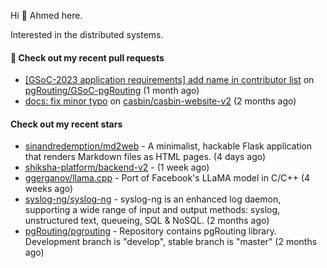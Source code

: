 Hi 👋 Ahmed here.

Interested in the distributed systems.

#### 🔨 Check out my recent pull requests

- [[GSoC-2023 application requirements] add name in contributor list](https://github.com/pgRouting/GSoC-pgRouting/pull/282) on [pgRouting/GSoC-pgRouting](https://github.com/pgRouting/GSoC-pgRouting) (1 month ago)
- [docs: fix minor typo](https://github.com/casbin/casbin-website-v2/pull/144) on [casbin/casbin-website-v2](https://github.com/casbin/casbin-website-v2) (2 months ago)

#### Check out my recent stars

- [sinandredemption/md2web](https://github.com/sinandredemption/md2web) - A minimalist, hackable Flask application that renders Markdown files as HTML pages. (4 days ago)
- [shiksha-platform/backend-v2](https://github.com/shiksha-platform/backend-v2) -  (1 week ago)
- [ggerganov/llama.cpp](https://github.com/ggerganov/llama.cpp) - Port of Facebook&#39;s LLaMA model in C/C&#43;&#43; (4 weeks ago)
- [syslog-ng/syslog-ng](https://github.com/syslog-ng/syslog-ng) - syslog-ng is an enhanced log daemon, supporting a wide range of input and output methods: syslog, unstructured text, queueing, SQL &amp; NoSQL. (2 months ago)
- [pgRouting/pgrouting](https://github.com/pgRouting/pgrouting) - Repository contains pgRouting library. Development branch is &#34;develop&#34;, stable branch is &#34;master&#34; (2 months ago)


